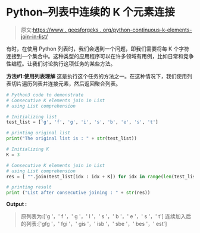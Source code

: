 # Python–列表中连续的 K 个元素连接

> 原文:[https://www . geesforgeks . org/python-continuous-k-elements-join-in-list/](https://www.geeksforgeeks.org/python-consecutive-k-elements-join-in-list/)

有时，在使用 Python 列表时，我们会遇到一个问题，即我们需要将每 K 个字符连接到一个集合中。这种类型的应用程序可以在许多领域有用例，比如日常和竞争性编程。让我们讨论执行这项任务的某些方法。

**方法#1:使用列表理解**
这是执行这个任务的方法之一。在这种情况下，我们使用列表切片遍历列表并连接元素，然后返回聚合列表。

```py
# Python3 code to demonstrate 
# Consecutive K elements join in List
# using List comprehension

# Initializing list
test_list = ['g', 'f', 'g', 'i', 's', 'b', 'e', 's', 't']

# printing original list
print("The original list is : " + str(test_list))

# Initializing K 
K = 3

# Consecutive K elements join in List
# using List comprehension
res = [ "".join(test_list[idx : idx + K]) for idx in range(len(test_list) - K + 1) ]

# printing result 
print ("List after consecutive joining : " + str(res))
```

**Output :**

> 原列表为:['g '，' f '，' g '，' I '，' s '，' b '，' e '，' s '，' t']
> 连续加入后的列表:['gfg '，' fgi '，' gis '，' isb '，' sbe '，' bes '，' est']